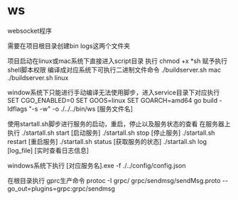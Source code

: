 # ws
websocket程序


需要在项目根目录创建bin  logs这两个文件夹

项目启动在linux或mac系统下直接进入script目录
执行 chmod +x *sh 赋予执行shell脚本权限
编译成对应系统下可执行二进制文件命令
./buildserver.sh  mac   
./buildserver.sh  linux


window系统下只能进行手动编译无法使用脚步，进入service目录下对应执行
SET CGO_ENABLED=0
SET GOOS=linux
SET GOARCH=amd64
go build -ldflags "-s -w" -o ./../../bin/ws  [服务文件名]


使用startall.sh脚步进行服务的启动，重启，停止以及服务状态的查看
在服务器上执行
./startall.sh start    [启动服务]
./startall.sh stop     [停止服务] 
./startall.sh restart  [重启服务] 
./startall.sh status   [获取服务的状态]
./startall.sh log   [log_file]   [实时查看日志信息]

windows系统下执行 [对应服务名].exe -f ./../config/config.json

在根目录执行 gprc生产命令 protoc -I grpc/ grpc/sendmsg/sendMsg.proto --go_out=plugins=grpc:grpc/sendmsg